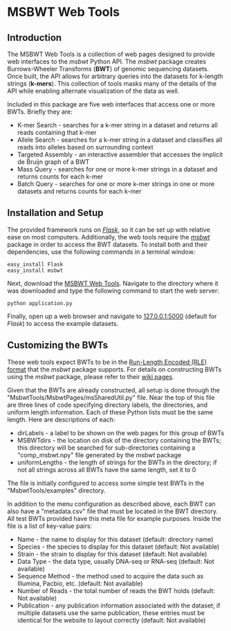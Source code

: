 # MSBWT Web Tools
## Introduction
The MSBWT Web Tools is a collection of web pages designed to provide web interfaces to the *msbwt* Python API.  The *msbwt* package creates
Burrows-Wheeler Transforms (**BWT**) of genomic sequencing datasets.  Once built, the API allows for arbitrary queries into the datasets for k-length
strings (**k-mers**).  This collection of tools masks many of the details of the API while enabling alternate visualization of the data as well.

Included in this package are five web interfaces that access one or more BWTs.  Briefly they are:

 * K-mer Search - searches for a k-mer string in a dataset and returns all reads containing that k-mer
 * Allele Search - searches for a k-mer string in a dataset and classifies all reads into alleles based on surrounding context
 * Targeted Assembly - an interactive assembler that accesses the implicit de Bruijn graph of a BWT
 * Mass Query - searches for one or more k-mer strings in a dataset and returns counts for each k-mer
 * Batch Query - searches for one or more k-mer strings in one or more datasets and returns counts for each k-mer

## Installation and Setup
The provided framework runs on [*Flask*](http://flask.pocoo.org), so it can be set up with relative ease on most computers.  Additionally, the web tools
require the [*msbwt*](https://github.com/holtjma/msbwt) package in order to access the BWT datasets.  To install both and their dependencies,
use the following commands in a terminal window:

    easy_install Flask
    easy_install msbwt

Next, download the [MSBWT Web Tools](https://github.com/holtjma/msbwtWebTools).  Navigate to the directory where it was downloaded and type the
following command to start the web server:

    python application.py

Finally, open up a web browser and navigate to [127.0.0.1:5000](http://127.0.0.1:5000) (default for *Flask*) to access the example datasets.

## Customizing the BWTs
These web tools expect BWTs to be in the [Run-Length Encoded (RLE) format](https://github.com/holtjma/msbwt/wiki/Converting-to-msbwt's-RLE-format)
that the *msbwt* package supports. For details on constructing BWTs using the *msbwt* package, please refer to their [wiki pages](https://github.com/holtjma/msbwt/wiki).

Given that the BWTs are already constructed, all setup is done through the "MsbwtTools/MsbwtPages/msSharedUtil.py" file.  Near the top of this file are three lines of
code specifying directory labels, the directories, and uniform length information.  Each of these Python lists must be the same length.  Here are
descriptions of each:

 * dirLabels - a label to be shown on the web pages for this group of BWTs
 * MSBWTdirs - the location on disk of the directory containing the BWTs; this directory will be searched for sub-directories containing a "comp_msbwt.npy" file generated by the *msbwt* package
 * uniformLengths - the length of strings for the BWTs in the directory; if not all strings across all BWTs have the same length, set it to 0

The file is initially configured to access some simple test BWTs in the "MsbwtTools/examples" directory.

In addition to the menu configuration as described above, each BWT can also have a "metadata.csv" file that must be located in the BWT directory.
All test BWTs provided have this meta file for example purposes.  Inside the file is a list of key-value pairs:

 * Name - the name to display for this dataset (default: directory name)
 * Species - the species to display for this dataset (default: Not available)
 * Strain - the strain to display for this dataset (default: Not available)
 * Data Type - the data type, usually DNA-seq or RNA-seq (default: Not available)
 * Sequence Method - the method used to acquire the data such as Illumina, Pacbio, etc. (default: Not available)
 * Number of Reads - the total number of reads the BWT holds (default: Not available)
 * Publication - any publication information associated with the dataset; if multiple datasets use the same publication, these entries must be identical for the website to layout correctly (default: Not available)

